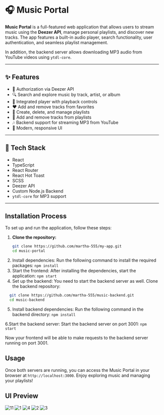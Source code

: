<!-- @format -->

# 🎧 Music Portal

**Music Portal** is a full-featured web application that allows users to stream music using the **Deezer API**, manage personal playlists, and discover new tracks. The app features a built-in audio player, search functionality, user authentication, and seamless playlist management.

In addition, the backend server allows downloading MP3 audio from YouTube videos using `ytdl-core`.

---

## ✨ Features

- 🔐 Authorization via Deezer API  
- 🔍 Search and explore music by track, artist, or album  
- 🎵 Integrated player with playback controls  
- ❤️ Add and remove tracks from favorites  
- 📁 Create, delete, and manage playlists  
- 📌 Add and remove tracks from playlists  
- 🎶 Backend support for streaming MP3 from YouTube  
- 🌙 Modern, responsive UI

---

## 🚀 Tech Stack

- React  
- TypeScript  
- React Router  
- React Hot Toast  
- SCSS  
- Deezer API  
- Custom Node.js Backend  
- `ytdl-core` for MP3 support

---

## Installation Process

To set up and run the application, follow these steps:

1. **Clone the repository:**
   ```bash
   git clone https://github.com/martha-555/my-app.git
   cd music-portal
   ```
2. Install dependencies: Run the following command to install the required packages: `npm install`
3. Start the frontend: After installing the dependencies, start the application: `npm start`
4. Set up the backend: You need to start the backend server as well. Clone the backend repository:

```bash
  git clone https://github.com/martha-555/music-backend.git
  cd music-backend
```

5. Install backend dependencies: Run the following command in the backend directory: `npm install`

6.Start the backend server: Start the backend server on port 3001: `npm start`

Now your frontend will be able to make requests to the backend server running on port 3001.

## Usage

Once both servers are running, you can access the Music Portal in your browser at `http://localhost:3000`. Enjoy exploring music and managing your playlists!

## UI Preview

![11](https://github.com/user-attachments/assets/bcc72a73-1209-47e4-9147-2533ff13995c)
![1](https://github.com/user-attachments/assets/2186890b-debc-4b61-ba59-7774edef1f9a)
![4](https://github.com/user-attachments/assets/d8ce0e65-3ea7-4ca7-9e6e-d35d444ee50c)
![2](https://github.com/user-attachments/assets/a470be44-5b0f-41df-a4c1-06f3800156df)
![3](https://github.com/user-attachments/assets/ea8337ab-d8f5-44d7-bfe6-acca0e8e906f)
